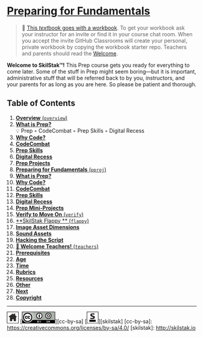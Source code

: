 # [Preparing for Fundamentals][work]
[work]: http://github.com/skilstak/prep-work/blob/gh-pages/README.md

>  💬 [This *text*book goes with a *work*book][t]. To get your
>  workbook ask your instructor for an invite or find it in your
>  course chat room. When you accept the invite GitHub Classrooms
>  will create your personal, private workbook by copying the workbook
>  starter repo. Teachers and parents should read the
>  [Welcome](/teachers/README.md).

[t]: https://blog.skilstak.io/github-as-text-book-and-work-book-828ffada9542#.hz2t38o93

**Welcome to SkilStak™!** This Prep course gets you ready for
everything to come later. Some of the stuff in Prep might seem
boring—but it is important, administrative stuff that will be referred
back to by you, instructors, and your parents for as long as you are
here. So please be patient and thorough. 

## Table of Contents

1. [**Overview** (`overview`)](overview/README.md)
  1. [**What is Prep?**](overview/README.md#what-is-prep)
      <br>💡 Prep ◦ CodeCombat ◦ Prep Skills ◦ Digital Recess
  2. [**Why Code?**](overview/README.md#why-code)
  3. [**CodeCombat**](overview/README.md#codecombat)
  4. [**Prep Skills**](overview/README.md#prep-skills)
  5. [**Digital Recess**](overview/README.md#digital-recess)
  6. [**Prep Projects**](overview/README.md#prep-projects)
2. [**Preparing for Fundamentals** (`pproj`)](pproj/README.md)
  1. [**What is Prep?**](pproj/README.md#what-is-prep)
  2. [**Why Code?**](pproj/README.md#why-code)
  3. [**CodeCombat**](pproj/README.md#codecombat)
  4. [**Prep Skills**](pproj/README.md#prep-skills)
  5. [**Digital Recess**](pproj/README.md#digital-recess)
  6. [**Prep Mini-Projects**](pproj/README.md#prep-mini-projects)
3. [**Verify to Move On** (`verify`)](verify/README.md)
4. [**SkilStak Flappy ** (`flappy`)](flappy/README.md)
  1. [**Image Asset Dimensions**](flappy/README.md#image-asset-dimensions)
  2. [**Sound Assets**](flappy/README.md#sound-assets)
  3. [**Hacking the Script**](flappy/README.md#hacking-the-script)
5. [**🍎 Welcome Teachers!** (`teachers`)](teachers/README.md)
  1. [**Prerequisites**](teachers/README.md#prerequisites)
  2. [**Age**](teachers/README.md#age)
  3. [**Time**](teachers/README.md#time)
  4. [**Rubrics**](teachers/README.md#rubrics)
  5. [**Resources**](teachers/README.md#resources)
  6. [**Other**](teachers/README.md#other)
  7. [**Next**](teachers/README.md#next)
  8. [**Copyright**](teachers/README.md#copyright)

---
[![home](/assets/home-bw.png)](/README.md)
[![cc-by-sa](/assets/cc-by-sa.png)][cc-by-sa]
[![skilstak](/assets/skilstak-logo-bw.png)][skilstak]
[cc-by-sa]: https://creativecommons.org/licenses/by-sa/4.0/
[skilstak]: http://skilstak.io
